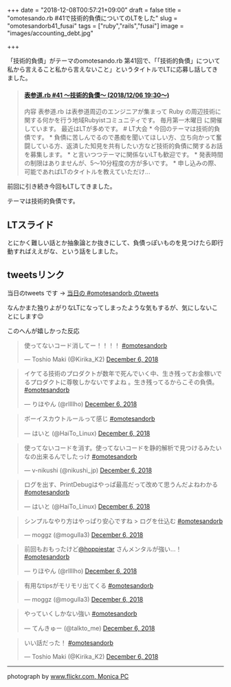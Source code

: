 +++
date = "2018-12-08T00:57:21+09:00"
draft = false
title = "omotesando.rb #41で技術的負債についてのLTをした"
slug = "omotesandorb41_fusai"
tags = ["ruby","rails","fusai"]
image = "images/accounting_debt.jpg"

+++

「技術的負債」がテーマのomotesando.rb 第41回で、「「技術的負債」について私から言えること私から言えないこと」というタイトルでLTに応募し話してきました。

<!--more-->

<blockquote class="embedly-card" data-card-key="6f257114b6df4413a3f5872a7e143278" data-card-controls="0" data-card-image="https://connpass-tokyo.s3.amazonaws.com/thumbs/22/a2/22a2ba877506389aa98531595dd9d1f0.png" data-card-type="article-full"><h4><a href="https://omotesandorb.connpass.com/event/111189/">表参道.rb #41 〜技術的負債〜 (2018/12/06 19:30〜)</a></h4><p>内容 表参道.rb は表参道周辺のエンジニアが集まって Ruby の周辺技術に関する何かを行う地域Rubyistコミュニティです。 毎月第一木曜日 に開催しています。 最近はLTが多めです。 # LT大会 * 今回のテーマは技術的負債です。 * 負債に苦しんでるので愚痴を聞いてほしい方、立ち向かって奮闘している方、返済した知見を共有したい方など技術的負債に関するお話を募集します。 * と言いつつテーマに関係ないLTも歓迎です。 * 発表時間の制限はありませんが、5〜10分程度の方が多いです。 * 申し込みの際、可能であればLTのタイトルを教えていただけ...</p></blockquote>
<script async src="//cdn.embedly.com/widgets/platform.js" charset="UTF-8"></script>

前回に引き続き今回もLTしてきました。

テーマは技術的負債です。

## LTスライド

とにかく難しい話とか抽象論とか抜きにして、負債っぽいものを見つけたら即行動すればええがな、という話をしました。


<!-- このdivがないとspeakerdeck小さくなっちゃう -->
<div style="width:400px;">
<script async class="speakerdeck-embed" data-id="d7754b8af54048b387a3d1153c6d978c" data-ratio="1.33333333333333" src="//speakerdeck.com/assets/embed.js"></script>
</div>

## tweetsリンク

当日のtweets です -> [当日の #omotesandorb のtweets](https://twitter.com/search?f=tweets&q=since%3A2018-11-08%20until%3A2018-11-09%20%23omotesandorb&src=typd)

なんかまた独りよがりなLTになってしまったような気もするが、気にしないことにします😉

このへんが嬉しかった反応

<blockquote class="twitter-tweet" data-lang="en"><p lang="ja" dir="ltr">使ってないコード消してー！！！！ <a href="https://twitter.com/hashtag/omotesandorb?src=hash&amp;ref_src=twsrc%5Etfw">#omotesandorb</a></p>&mdash; Toshio Maki (@Kirika_K2) <a href="https://twitter.com/Kirika_K2/status/1070649910167461888?ref_src=twsrc%5Etfw">December 6, 2018</a></blockquote>
<script async src="https://platform.twitter.com/widgets.js" charset="utf-8"></script>

<blockquote class="twitter-tweet" data-lang="en"><p lang="ja" dir="ltr">イケてる技術のプロダクトが数年で死んでいく中、生き残ってお金稼いでるプロダクトに尊敬しかないですよね 。生き残ってるからこその負債。 <a href="https://twitter.com/hashtag/omotesandorb?src=hash&amp;ref_src=twsrc%5Etfw">#omotesandorb</a></p>&mdash; りほやん (@rllllho) <a href="https://twitter.com/rllllho/status/1070650508430368768?ref_src=twsrc%5Etfw">December 6, 2018</a></blockquote>
<script async src="https://platform.twitter.com/widgets.js" charset="utf-8"></script>

<blockquote class="twitter-tweet" data-lang="en"><p lang="ja" dir="ltr">ボーイスカウトルールって感じ  <a href="https://twitter.com/hashtag/omotesandorb?src=hash&amp;ref_src=twsrc%5Etfw">#omotesandorb</a></p>&mdash; はいと (@HaiTo_Linux) <a href="https://twitter.com/HaiTo_Linux/status/1070650756053655552?ref_src=twsrc%5Etfw">December 6, 2018</a></blockquote>
<script async src="https://platform.twitter.com/widgets.js" charset="utf-8"></script>

<blockquote class="twitter-tweet" data-lang="en"><p lang="ja" dir="ltr">使ってないコードを消す。使ってないコードを静的解析で見つけるみたいなの出来るんでしたっけ <a href="https://twitter.com/hashtag/omotesandorb?src=hash&amp;ref_src=twsrc%5Etfw">#omotesandorb</a></p>&mdash; v-nikushi (@nikushi_jp) <a href="https://twitter.com/nikushi_jp/status/1070650946164682752?ref_src=twsrc%5Etfw">December 6, 2018</a></blockquote>
<script async src="https://platform.twitter.com/widgets.js" charset="utf-8"></script>

<blockquote class="twitter-tweet" data-lang="en"><p lang="ja" dir="ltr">ログを出す、PrintDebugはやっぱ最高だって改めて思うんだよねわかる   <a href="https://twitter.com/hashtag/omotesandorb?src=hash&amp;ref_src=twsrc%5Etfw">#omotesandorb</a></p>&mdash; はいと (@HaiTo_Linux) <a href="https://twitter.com/HaiTo_Linux/status/1070651060497203200?ref_src=twsrc%5Etfw">December 6, 2018</a></blockquote>
<script async src="https://platform.twitter.com/widgets.js" charset="utf-8"></script>

<blockquote class="twitter-tweet" data-lang="en"><p lang="ja" dir="ltr">シンプルなやり方はやっぱり安心ですね &gt; ログを仕込む <a href="https://twitter.com/hashtag/omotesandorb?src=hash&amp;ref_src=twsrc%5Etfw">#omotesandorb</a></p>&mdash; moggz (@mogulla3) <a href="https://twitter.com/mogulla3/status/1070651356854157313?ref_src=twsrc%5Etfw">December 6, 2018</a></blockquote>
<script async src="https://platform.twitter.com/widgets.js" charset="utf-8"></script>

<blockquote class="twitter-tweet" data-lang="en"><p lang="ja" dir="ltr">前回もおもったけど<a href="https://twitter.com/hoppiestar?ref_src=twsrc%5Etfw">@hoppiestar</a> さんメンタルが強い…！ <a href="https://twitter.com/hashtag/omotesandorb?src=hash&amp;ref_src=twsrc%5Etfw">#omotesandorb</a></p>&mdash; りほやん (@rllllho) <a href="https://twitter.com/rllllho/status/1070651571933868034?ref_src=twsrc%5Etfw">December 6, 2018</a></blockquote>
<script async src="https://platform.twitter.com/widgets.js" charset="utf-8"></script>

<blockquote class="twitter-tweet" data-lang="en"><p lang="ja" dir="ltr">有用なtipsがモリモリ出てくる <a href="https://twitter.com/hashtag/omotesandorb?src=hash&amp;ref_src=twsrc%5Etfw">#omotesandorb</a></p>&mdash; moggz (@mogulla3) <a href="https://twitter.com/mogulla3/status/1070651688480960513?ref_src=twsrc%5Etfw">December 6, 2018</a></blockquote>
<script async src="https://platform.twitter.com/widgets.js" charset="utf-8"></script>

<blockquote class="twitter-tweet" data-lang="en"><p lang="ja" dir="ltr">やっていくしかない強い <a href="https://twitter.com/hashtag/omotesandorb?src=hash&amp;ref_src=twsrc%5Etfw">#omotesandorb</a></p>&mdash; てんきゅー (@talkto_me) <a href="https://twitter.com/talkto_me/status/1070651930521686018?ref_src=twsrc%5Etfw">December 6, 2018</a></blockquote>
<script async src="https://platform.twitter.com/widgets.js" charset="utf-8"></script>

<blockquote class="twitter-tweet" data-lang="en"><p lang="ja" dir="ltr">いい話だった！ <a href="https://twitter.com/hashtag/omotesandorb?src=hash&amp;ref_src=twsrc%5Etfw">#omotesandorb</a></p>&mdash; Toshio Maki (@Kirika_K2) <a href="https://twitter.com/Kirika_K2/status/1070652253202112512?ref_src=twsrc%5Etfw">December 6, 2018</a></blockquote>
<script async src="https://platform.twitter.com/widgets.js" charset="utf-8"></script>

-----

photograph by [www.flickr.com, Monica PC](https://www.flickr.com/photos/aanikap/3727266367/in/photolist-6Fndre-2b6L5aG-quFS1S-qqzpr2-7YL7QX-mvDgjp-ndBFsE-qhnor8-nuWaUe-now4Ko-9DooMJ-nAb7b8-9C9hih-2JGLp-pA5dcy-6UppKx-oPABvE-pAy6ZG-7BePJD-nwv216-jUhN4R-nB6kzL-nQQE49-np4e1u-9mqSr4-96mcMW-8itfmK-mzJHPp-9V9DQw-7A2a6j-oQgoyY-naeBtK-8NuGDD-kNAMs1-nRBiem-2LguJD-5V7xqt-7CqcUT-fieH62-e72GVX-ccbVxb-7yBCJE-7iQYRG-6wbMJJ-pWe3Nq-ehmXiq-iWPquy-25p8mRn-8fankk-8h1Atr)

<script type="text/javascript" src="/js/prism.js" async></script>
